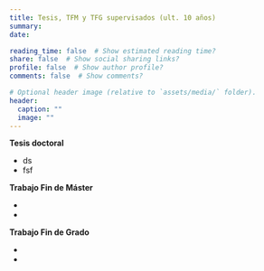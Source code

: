 ```yaml
---
title: Tesis, TFM y TFG supervisados (ult. 10 años)
summary: 
date: 

reading_time: false  # Show estimated reading time?
share: false  # Show social sharing links?
profile: false  # Show author profile?
comments: false  # Show comments?

# Optional header image (relative to `assets/media/` folder).
header:
  caption: ""
  image: ""
---
```


 <!-- ordenar por año --> 

**Tesis doctoral**

- ds
- fsf

**Trabajo Fin de Máster**

-
-

**Trabajo Fin de Grado**

-
-
